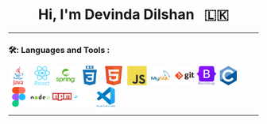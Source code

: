 <h1 align="center">Hi, I'm Devinda Dilshan &nbsp 🇱🇰</h1>
<hr>
<div>
 
</div>

### 🛠️: Languages and Tools :
<div>
  <img src="https://github.com/devicons/devicon/blob/master/icons/java/java-original-wordmark.svg" title="Java" alt="Java" width="40" height="40"/>&nbsp;
  <img src="https://github.com/devicons/devicon/blob/master/icons/react/react-original-wordmark.svg" title="React" alt="React" width="40" height="40"/>&nbsp;
  <img src="https://github.com/devicons/devicon/blob/master/icons/spring/spring-original-wordmark.svg" title="Spring" alt="Spring" width="40" height="40"/>&nbsp;
  <img src="https://github.com/devicons/devicon/blob/master/icons/css3/css3-plain-wordmark.svg"  title="CSS3" alt="CSS" width="40" height="40"/>&nbsp;
  <img src="https://github.com/devicons/devicon/blob/master/icons/html5/html5-original.svg" title="HTML5" alt="HTML" width="40" height="40"/>&nbsp;
  <img src="https://github.com/devicons/devicon/blob/master/icons/javascript/javascript-original.svg" title="JavaScript" alt="JavaScript" width="40" height="40"/>&nbsp;
  <img src="https://github.com/devicons/devicon/blob/master/icons/mysql/mysql-original-wordmark.svg" title="MySQL"  alt="MySQL" width="40" height="40"/>&nbsp;
  <img src="https://github.com/devicons/devicon/blob/master/icons/git/git-original-wordmark.svg" title="Git" **alt="Git" width="40" height="40"/>
  <!--img src="https://github.com/devicons/devicon/blob/master/icons/sqlite/sqlite-original-wordmark.svg" title="Sqlite" width="40" height="40"/-->
  <img src="https://github.com/devicons/devicon/blob/master/icons/bootstrap/bootstrap-original-wordmark.svg" title="Bootstrap" width="40" height="40"/>
  <img src="https://github.com/devicons/devicon/blob/master/icons/c/c-original.svg" title="C" width="40" height="40"/>
  <img src="https://github.com/devicons/devicon/blob/master/icons/figma/figma-original.svg" title="Figma" width="40" height="40"/>
  <img src="https://github.com/devicons/devicon/blob/master/icons/nodejs/nodejs-original-wordmark.svg" title="nodejs" width="40" height="40"/>
  <img src="https://github.com/devicons/devicon/blob/master/icons/npm/npm-original-wordmark.svg" title="npm" width="40" height="40"/>
  <img src="https://github.com/devicons/devicon/blob/master/icons/tailwindcss/tailwindcss-original-wordmark.svg" title="Tailwindcss" width="40" height="40"/>
  <!--img src="https://github.com/devicons/devicon/blob/master/icons/unity/unity-original-wordmark.svg" title="Unity" width="40" height="40"/-->
  <img src="https://github.com/devicons/devicon/blob/master/icons/vscode/vscode-original-wordmark.svg" title="" width="40" height="40"/>
 
  
</div>

___
<!--[![Top Langs](https://github-readme-stats.vercel.app/api/top-langs/?username=DevindaDilshan)](https://github.com/anuraghazra/github-readme-stats)
[![Top Langs](https://github-readme-stats.vercel.app/api/top-langs/?username=DevindaDilshan&layout=compact&theme=vision-friendly-dark)](https://github.com/anuraghazra/github-readme-stats)-->
